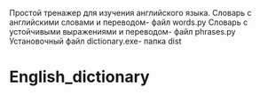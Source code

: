 Простой тренажер для изучения английского языка.
Словарь с английскими словами и переводом- файл words.py 
Словарь с устойчивыми выражениями и переводом- файл phrases.py
Установочный файл dictionary.exe- папка dist
# English_dictionary
